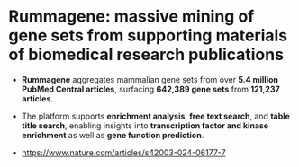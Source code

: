 # Rummagene: massive mining of gene sets from supporting materials of biomedical research publications

- **Rummagene** aggregates mammalian gene sets from over **5.4 million PubMed Central articles**, surfacing **642,389 gene sets** from **121,237 articles**.

- The platform supports **enrichment analysis**, **free text search**, and **table title search**, enabling insights into **transcription factor and kinase enrichment** as well as **gene function prediction**.

- https://www.nature.com/articles/s42003-024-06177-7